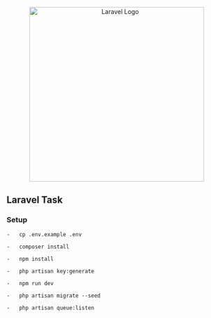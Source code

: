 <p align="center"><a href="https://laravel.com" target="_blank"><img src="https://raw.githubusercontent.com/laravel/art/master/logo-lockup/5%20SVG/2%20CMYK/1%20Full%20Color/laravel-logolockup-cmyk-red.svg" width="400" alt="Laravel Logo"></a></p>

## Laravel Task

### Setup

```
-   cp .env.example .env
```

```
-   composer install
```

```
-   npm install
```

```
-   php artisan key:generate
```

```
-   npm run dev
```

```
-   php artisan migrate --seed
```

```
-   php artisan queue:listen
```
